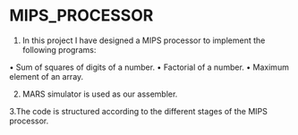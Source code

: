 # MIPS_PROCESSOR

1. In this project I have designed a MIPS processor to implement the following programs:

  • Sum of squares of digits of a number.
  • Factorial of a number.
  • Maximum element of an array.

2. MARS simulator is used as our assembler.
  
3.The code is structured according to the different stages of the MIPS processor.
